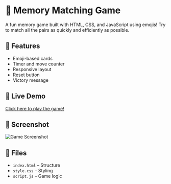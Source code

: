 # 🧠 Memory Matching Game

A fun memory game built with HTML, CSS, and JavaScript using emojis! Try to match all the pairs as quickly and efficiently as possible.

## 🚀 Features
- Emoji-based cards
- Timer and move counter
- Responsive layout
- Reset button
- Victory message

## 🔗 Live Demo
[Click here to play the game!](https://Adnan.github.io/Memory-game/)

## 📸 Screenshot
![Game Screenshot](screenshot)

## 📁 Files
- `index.html` – Structure
- `style.css` – Styling
- `script.js` – Game logic
